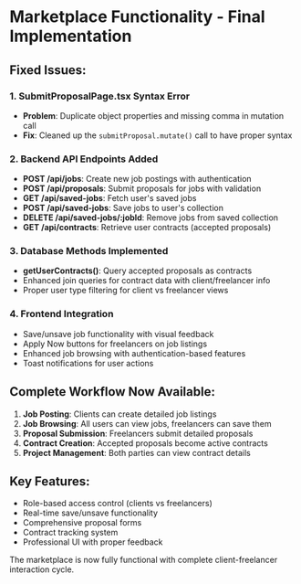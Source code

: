 # Marketplace Functionality - Final Implementation

## Fixed Issues:

### 1. SubmitProposalPage.tsx Syntax Error
- **Problem**: Duplicate object properties and missing comma in mutation call
- **Fix**: Cleaned up the `submitProposal.mutate()` call to have proper syntax

### 2. Backend API Endpoints Added
- **POST /api/jobs**: Create new job postings with authentication
- **POST /api/proposals**: Submit proposals for jobs with validation
- **GET /api/saved-jobs**: Fetch user's saved jobs
- **POST /api/saved-jobs**: Save jobs to user's collection
- **DELETE /api/saved-jobs/:jobId**: Remove jobs from saved collection
- **GET /api/contracts**: Retrieve user contracts (accepted proposals)

### 3. Database Methods Implemented
- **getUserContracts()**: Query accepted proposals as contracts
- Enhanced join queries for contract data with client/freelancer info
- Proper user type filtering for client vs freelancer views

### 4. Frontend Integration
- Save/unsave job functionality with visual feedback
- Apply Now buttons for freelancers on job listings
- Enhanced job browsing with authentication-based features
- Toast notifications for user actions

## Complete Workflow Now Available:

1. **Job Posting**: Clients can create detailed job listings
2. **Job Browsing**: All users can view jobs, freelancers can save them
3. **Proposal Submission**: Freelancers submit detailed proposals
4. **Contract Creation**: Accepted proposals become active contracts
5. **Project Management**: Both parties can view contract details

## Key Features:
- Role-based access control (clients vs freelancers)
- Real-time save/unsave functionality
- Comprehensive proposal forms
- Contract tracking system
- Professional UI with proper feedback

The marketplace is now fully functional with complete client-freelancer interaction cycle.